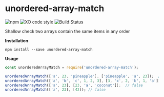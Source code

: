 # unordered-array-match

[![npm](https://img.shields.io/npm/dt/unordered-array-match.svg)](https://www.npmjs.com/package/unordered-array-match) [![XO code style](https://img.shields.io/badge/code_style-XO-5ed9c7.svg)](https://github.com/sindresorhus/xo)  [![Build Status](https://travis-ci.org/jacobwarduk/unordered-array-match.svg?branch=master)](https://travis-ci.org/jacobwarduk/unordered-array-match)

Shallow check two arrays contain the same items in any order

**Installation**

```
npm install --save unordered-array-match
```


**Usage**

```javascript
const unorderedArrayMatch = require('unordered-array-match');

unorderedArrayMatch(['a', 23, 'pineapple'], ['pineapple', 'a', 23]);  // true
unorderedArrayMatch(['a', 'b', 'c', 1, 2, 3], [3, 'c', 2, 'b', 1, 'a']);  // true
unorderedArrayMatch(['a', 23], [23, 'a', 'coconut']);  // false
unorderedArrayMatch(['a', 23], [42]); // false
```
